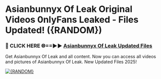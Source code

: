 # Asianbunnyx Of Leak Original Videos 0nlyFans Leaked - Files Updated! ({RANDOM})

<h3>🔴 CLICK HERE 🌐==►► <a href="https://betterlinks.top/A2PfLJ" rel="nofollow">Asianbunnyx Of Leak Updated Files</a></h3>

Get Asianbunnyx Of Leak and all content. Now you can access all videos and pictures of Asianbunnyx Of Leak. New Updated Files 2025!

[![{RANDOM}](https://i.imgur.com/ppqm5kG.gif)](https://betterlinks.top/A2PfLJ)